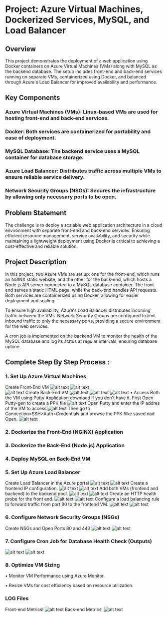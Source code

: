 # Project: Azure Virtual Machines, Dockerized Services, MySQL, and Load Balancer

## Overview
This project demonstrates the deployment of a web application using Docker containers on Azure Virtual Machines (VMs) along with MySQL as the backend database. The setup includes front-end and back-end services running on separate VMs, containerized using Docker, and balanced through Azure's Load Balancer for improved availability and performance.

## Key Components
### Azure Virtual Machines (VMs): Linux-based VMs are used for hosting front-end and back-end services.
### Docker: Both services are containerized for portability and ease of deployment.
### MySQL Database: The backend service uses a MySQL container for database storage.
### Azure Load Balancer: Distributes traffic across multiple VMs to ensure reliable service delivery.
### Network Security Groups (NSGs): Secures the infrastructure by allowing only necessary ports to be open.

## Problem Statement
The challenge is to deploy a scalable web application architecture in a cloud environment with separate front-end and back-end services. Ensuring efficient resource management, service availability, and security while maintaining a lightweight deployment using Docker is critical to achieving a cost-effective and reliable solution.

## Project Description
In this project, two Azure VMs are set up: one for the front-end, which runs an NGINX static website, and the other for the back-end, which hosts a Node.js API server connected to a MySQL database container. The front-end serves a static HTML page, while the back-end handles API requests. Both services are containerized using Docker, allowing for easier deployment and scaling.

To ensure high availability, Azure's Load Balancer distributes incoming traffic between the VMs. Network Security Groups are configured to limit inbound traffic to only the necessary ports, providing a secure environment for the web services.

A cron job is implemented on the backend VM to monitor the health of the MySQL database and log its status at regular intervals, ensuring database uptime.

## Complete Step By Step Process :
### 1. Set Up Azure Virtual Machines
Create Front-End VM
![alt text](Screenshots/frontvm1.PNG)
![alt text](Screenshots/frontvm2.PNG)  
![alt text](Screenshots/backvm3.PNG)
Create Back-End VM
![alt text](Screenshots/backensvm1.PNG)
![alt text](Screenshots/backvm2.PNG)
![alt text](Screenshots/fronbtvm3.PNG)
• Access Both the VM using Putty Application download if you don't have it. 
First Open Putty-gen to create a PPK file 
![alt text](<Screenshots/putty gen front vm.PNG>)
Open Putty and enter the IP addres of the VM to access
![alt text](<Screenshots/putty 1 ip.PNG>)
Then go to Connection>SSH>Auth>Credentials and browse the PPK filke saved nad Open.
![alt text](<Screenshots/putty open.PNG>)

### 2. Dockerize the Front-End (NGINX) Application
### 3. Dockerize the Back-End (Node.js) Application
### 4.  Deploy MySQL on Back-End VM
### 5. Set Up Azure Load Balancer
Create Load Balancer in the Azure portal
![alt text](Screenshots/Load1.PNG)
![alt text](Screenshots/load2.PNG)
Create a frontend IP configuration.
![alt text](Screenshots/load3.PNG)
![alt text](Screenshots/load4.PNG)
Add both VMs (frontend and backend) to the backend pool.
![alt text](Screenshots/load5.PNG)
![alt text](Screenshots/load6.PNG)
Create an HTTP health probe for the front end.
![alt text](Screenshots/loadhealth.PNG)
![alt text](Screenshots/image.png)
Configure a load balancing rule to forward traffic from port 80 to the frontend VM.
![alt text](Screenshots/loadrule.PNG)
![alt text](Screenshots/image-1.png)

### 6. Configure Network Security Groups (NSGs)
Create NSGs and Open Ports 80 and 443
![alt text](<Screenshots/Frontend nsg.PNG>)
![alt text](<Screenshots/backend nsg.PNG>)

### 7. Configure Cron Job for Database Health Check (Outputs)
![alt text](<Screenshots/Sql cornjob.PNG>)
![alt text](<Screenshots/corn job 2.PNG>)

### 8. Optimize VM Sizing
• Monitor VM Performance using Azure Monitor. 

• Resize VMs for cost efficiency based on resource utilization.

### LOG Files
Front-end Metrics!
![alt text](<Screenshots\frontend metrics.PNG>)
Back-end Metrics!
![alt text](<Screenshots\backend metrics.PNG>)


